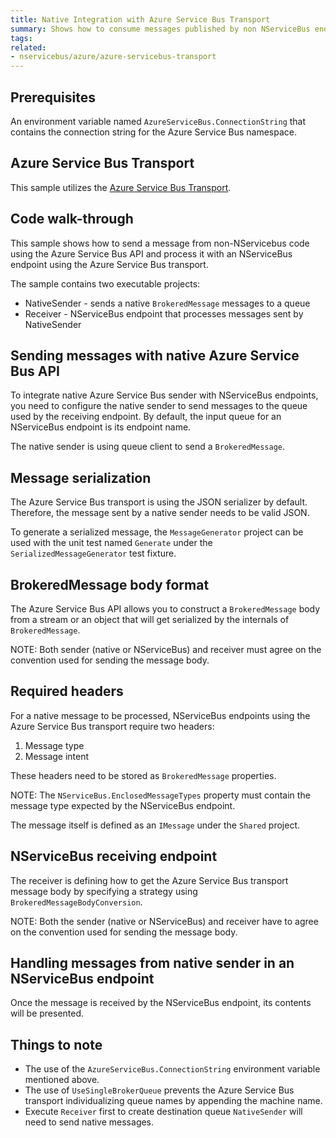 ```yaml
---
title: Native Integration with Azure Service Bus Transport
summary: Shows how to consume messages published by non NServiceBus endpoints
tags:
related:
- nservicebus/azure/azure-servicebus-transport
---
```


## Prerequisites 

An environment variable named `AzureServiceBus.ConnectionString` that contains the connection string for the Azure Service Bus namespace.


## Azure Service Bus Transport

This sample utilizes the [Azure Service Bus Transport](/nservicebus/azure/azure-servicebus-transport.md).


## Code walk-through

This sample shows how to send a message from non-NServicebus code using the Azure Service Bus API and process it with an NServiceBus endpoint using the Azure Service Bus transport.

The sample contains two executable projects:

- NativeSender - sends a native `BrokeredMessage` messages to a queue
- Receiver - NServiceBus endpoint that processes messages sent by NativeSender

## Sending messages with native Azure Service Bus API

To integrate native Azure Service Bus sender with NServiceBus endpoints, you need to configure the native sender to send messages to the queue used by the receiving endpoint. By default, the input queue for an NServiceBus endpoint is its endpoint name.

<!-- import EndpointAndSingleQueue -->

The native sender is using queue client to send a `BrokeredMessage`.

## Message serialization

The Azure Service Bus transport is using the JSON serializer by default. Therefore, the message sent by a native sender needs to be valid JSON.

<!-- import SerializedMessage -->

To generate a serialized message, the `MessageGenerator` project can be used with the unit test named `Generate` under the `SerializedMessageGenerator` test fixture.

## BrokeredMessage body format

The Azure Service Bus API allows you to construct a `BrokeredMessage` body from a stream or an object that will get serialized by the internals of `BrokeredMessage`. 

NOTE: Both sender (native or NServiceBus) and receiver must agree on the convention used for sending the message body.

## Required headers

For a native message to be processed, NServiceBus endpoints using  the Azure Service Bus transport require two headers:

1. Message type
2. Message intent

These headers need to be stored as `BrokeredMessage` properties.

<!-- import NecessaryHeaders -->

NOTE: The `NServiceBus.EnclosedMessageTypes` property must contain the message type expected by the NServiceBus endpoint.

The message itself is defined as an `IMessage` under the `Shared` project.

<!-- import NativeMessage -->

## NServiceBus receiving endpoint

The receiver is defining how to get the Azure Service Bus transport message body by specifying a strategy using `BrokeredMessageBodyConversion`.

<!-- import BrokeredMessageConvention -->

NOTE: Both the sender (native or NServiceBus) and receiver have to agree on the convention used for sending the message body.

## Handling messages from native sender in an NServiceBus endpoint

Once the message is received by the NServiceBus endpoint, its contents will be presented.

<!-- import NativeMessageHandler -->

## Things to note

 * The use of the `AzureServiceBus.ConnectionString` environment variable mentioned above.
 * The use of `UseSingleBrokerQueue` prevents the Azure Service Bus transport individualizing queue names by appending the machine name.  
 * Execute `Receiver` first to create destination queue `NativeSender` will need to send native messages.
